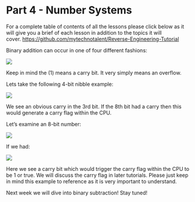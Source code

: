 # Part 4 - Number Systems

For a complete table of contents of all the lessons please click below as it will give you a brief of each lesson in addition to the topics it will cover.&nbsp;https://github.com/mytechnotalent/Reverse-Engineering-Tutorial

Binary addition can occur in one of four different fashions:

<div class="slate-resizable-image-embed slate-image-embed__resize-full-width"><img src="https://media-exp1.licdn.com/dms/image/C4E12AQEHGI2NtcbEpw/article-inline_image-shrink_1000_1488/0/1536919520880?e=1614211200&amp;v=beta&amp;t=g5nDW8-pjzrtS-zceS15nmDthMX0K0FSCSvkG--z_jE"/></div>

Keep in mind the (1) means a carry bit. It very simply means an overflow.

Lets take the following 4-bit nibble example:

<div class="slate-resizable-image-embed slate-image-embed__resize-full-width"><img src="https://media-exp1.licdn.com/dms/image/C4E12AQEuxTFAbWL4pg/article-inline_image-shrink_1000_1488/0/1536919547320?e=1614211200&amp;v=beta&amp;t=H8qaDhoHP1j9uJo-G3YozEuy_pQDj-EvxHqUK1cttkQ"/></div>

We see an obvious carry in the 3rd bit. If the 8th bit had a carry then this would generate a carry flag within the CPU.

Let’s examine an 8-bit number:

<div class="slate-resizable-image-embed slate-image-embed__resize-full-width"><img src="https://media-exp1.licdn.com/dms/image/C4E12AQGZ7rS85AhNJg/article-inline_image-shrink_1000_1488/0/1536919574450?e=1614211200&amp;v=beta&amp;t=ky71UsTeRPpgjoXtyPONCvZAD-IG8pUrPf5UqSXx0Z4"/></div>

If we had:

<div class="slate-resizable-image-embed slate-image-embed__resize-full-width"><img src="https://media-exp1.licdn.com/dms/image/C4E12AQEcKfjjIlVIBQ/article-inline_image-shrink_1000_1488/0/1536919592305?e=1614211200&amp;v=beta&amp;t=xPWOuFkAYw-aIBMVc7xIBg9zB4IzV6KAEoUc8-Wl30A"/></div>

Here we see a carry bit which would trigger the carry flag within the CPU to be 1 or true. We will discuss the carry flag in later tutorials. Please just keep in mind this example to reference as it is very important to understand.

Next week we will dive into binary subtraction! Stay tuned!